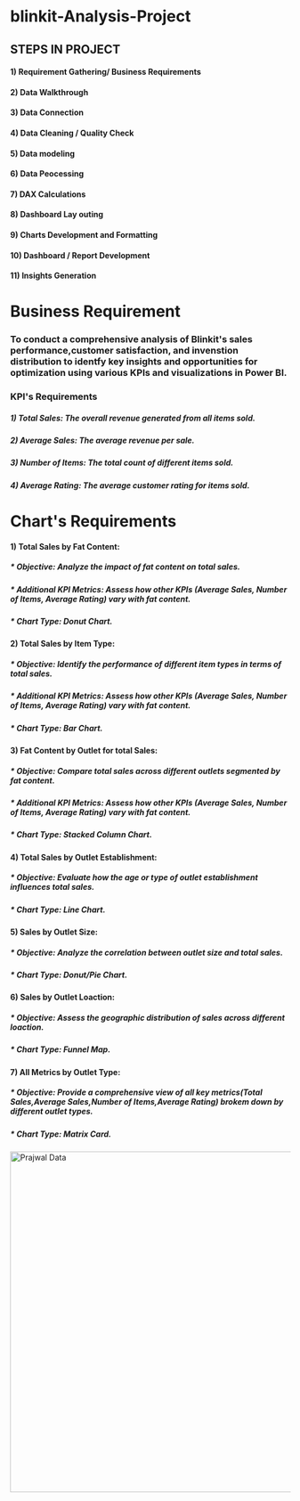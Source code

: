 # blinkit-Analysis-Project

## STEPS IN PROJECT 

#### 1) Requirement Gathering/ Business Requirements
#### 2) Data Walkthrough
#### 3) Data Connection
#### 4) Data Cleaning / Quality Check
#### 5) Data modeling
#### 6) Data Peocessing
#### 7) DAX Calculations
#### 8) Dashboard Lay outing
#### 9) Charts Development and Formatting
#### 10) Dashboard / Report Development
#### 11) Insights Generation

# Business Requirement
### To conduct a comprehensive analysis of Blinkit's sales performance,customer satisfaction, and invenstion distribution to identfy key insights and opportunities for optimization using various KPIs and visualizations in Power BI.

### KPI's Requirements

##### 1) Total Sales: The overall revenue generated from all  items sold.
##### 2) Average Sales: The average revenue per sale.
##### 3) Number of Items: The total count of different items sold.
##### 4) Average Rating: The average customer rating for items sold.

# Chart's Requirements

#### 1) Total Sales by Fat Content:
#####   * Objective: Analyze the impact of fat content on total sales.
#####   * Additional KPI Metrics: Assess how other KPIs (Average Sales, Number of Items, Average Rating) vary with fat content.
#####   * Chart Type: Donut Chart.

#### 2) Total Sales by Item Type:
#####   * Objective: Identify the performance of different item types in terms of total sales.
#####   * Additional KPI Metrics: Assess how other KPIs (Average Sales, Number of Items, Average Rating) vary with fat content.
#####   * Chart Type: Bar Chart.

#### 3) Fat Content by Outlet for total Sales:
#####   * Objective: Compare total sales across different outlets segmented by fat content.
#####   * Additional KPI Metrics: Assess how other KPIs (Average Sales, Number of Items, Average Rating) vary with fat content.
#####   * Chart Type: Stacked Column Chart.

#### 4) Total Sales by Outlet Establishment:
#####   * Objective: Evaluate how the age or type of outlet establishment influences total sales.
#####   * Chart Type: Line Chart.

#### 5) Sales by Outlet Size:
#####   * Objective: Analyze the correlation between outlet size and total sales.
#####   * Chart Type: Donut/Pie Chart.

#### 6) Sales by Outlet Loaction:
#####   * Objective: Assess the geographic distribution of sales across different loaction.
#####   * Chart Type: Funnel Map.

#### 7) All Metrics by Outlet Type:
#####   * Objective: Provide a comprehensive view of all key metrics(Total Sales,Average Sales,Number of Items,Average Rating) brokem down by different outlet types.
#####   * Chart Type: Matrix Card.

<img width="612" alt="Prajwal Data" src="https://github.com/user-attachments/assets/b8fb940b-774d-48c5-9bde-630ad391621a" />
